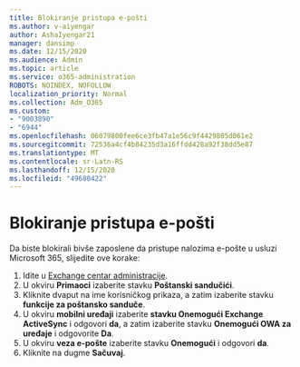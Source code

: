 ```yaml
---
title: Blokiranje pristupa e-pošti
ms.author: v-aiyengar
author: AshaIyengar21
manager: dansimp
ms.date: 12/15/2020
ms.audience: Admin
ms.topic: article
ms.service: o365-administration
ROBOTS: NOINDEX, NOFOLLOW
localization_priority: Normal
ms.collection: Adm_O365
ms.custom:
- "9003890"
- "6944"
ms.openlocfilehash: 06079800fee6ce3fb47a1e56c9f4429805d061e2
ms.sourcegitcommit: 72536a4cf4b84235d3a16ffdd428a92f38dd5e87
ms.translationtype: MT
ms.contentlocale: sr-Latn-RS
ms.lasthandoff: 12/15/2020
ms.locfileid: "49680422"
---
```

# <a name="block-access-to-email"></a>Blokiranje pristupa e-pošti

Da biste blokirali bivše zaposlene da pristupe nalozima e-pošte u usluzi Microsoft 365, slijedite ove korake:

1. Idite u [Exchange centar administracije](https://go.microsoft.com/fwlink/?linkid=2138629).
1. U okviru **Primaoci** izaberite stavku **Poštanski sandučići**.
1. Kliknite dvaput na ime korisničkog prikaza, a zatim izaberite stavku **funkcije za poštansko sanduče**.
1. U okviru **mobilni uređaji** izaberite **stavku Onemogući Exchange ActiveSync** i odgovori **da**, a zatim izaberite stavku **Onemogući OWA za uređaje** i odgovorite **Da**.
1. U okviru **veza e-pošte** izaberite stavku **Onemogući** i odgovori **da**.
1. Kliknite na dugme **Sačuvaj**.
